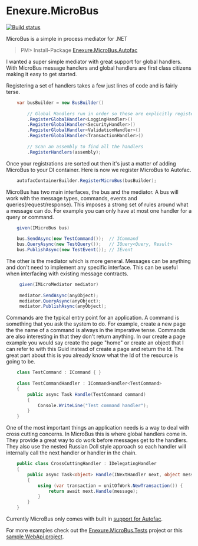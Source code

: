 Enexure.MicroBus
=================
[![Build status](https://ci.appveyor.com/api/projects/status/nwb1ebtfxiedyput/branch/master?svg=true)](https://ci.appveyor.com/project/Daniel45729/enexure-microbus/branch/master)

MicroBus is a simple in process mediator for .NET

> PM> Install-Package [Enexure.MicroBus.Autofac](https://www.nuget.org/packages/Enexure.MicroBus.Autofac/)

I wanted a super simple mediator with great support for global handlers. With MicroBus message handlers and global handlers are first class citizens making it easy to get started.

Registering a set of handlers takes a few just lines of code and is fairly terse.

```c#
    var busBuilder = new BusBuilder()
        
        // Global Handlers run in order so these are explicitly registered
        .RegisterGlobalHandler<LoggingHandler>()
        .RegisterGlobalHandler<SecurityHandler>()
        .RegisterGlobalHandler<ValidationHandler>()
        .RegisterGlobalHandler<TransactionHandler>()
        
        // Scan an assembly to find all the handlers
        .RegisterHandlers(assembly);
```

Once your registrations are sorted out then it's just a matter of adding MicroBus to your DI container. Here is now we register MicroBus to Autofac.

```c#
    autofacContainerBuilder.RegisterMicroBus(busBuilder);
```    

MicroBus has two main interfaces, the bus and the mediator. A bus will work with the message types, commands, events and queries(request/response). This imposes a strong set of rules around what a message can do. For example you can only have at most one handler for a query or command.

```c#
    given(IMicroBus bus)
    
    bus.SendAsync(new TestCommand());  // ICommand
    bus.QueryAsync(new TestQuery());   // IQuery<Query, Result>
    bus.PublishAsync(new TestEvent()); // IEvent
```

The other is the mediator which is more general. Messages can be anything and don't need to implement any specific interface. This can be useful when interfacing with existing message contracts.

```c#
     given(IMicroMediator mediator)
     
     mediator.SendAsync(anyObject);
     mediator.QueryAsync(anyObject);
     mediator.PublishAsync(anyObject);
```

Commands are the typical entry point for an application. A command is something that you ask the system to do. For example, create a new page the the name of a command is always in the imperative tense. Commands are also interesting in that they don't return anything. In our create a page example you would say create the page "home" or create an object that I can refer to with this Guid instead of create a page and return the Id. The great part about this is you already know what the Id of the resource is going to be.

```c#
    class TestCommand : ICommand { }
    
    class TestCommandHandler : ICommandHandler<TestCommand>
    {
        public async Task Handle(TestCommand command)
        {
            Console.WriteLine("Test command handler");
        }
    }
```

One of the most important things an application needs is a way to deal with cross cutting concerns. In MicroBus this is where global handlers come in. They provide a great way to do work before messages get to the handlers. They also use the nested Russian Doll style approach so each handler will internally call the next handler or handler in the chain. 

```c#
    public class CrossCuttingHandler : IDelegatingHandler
    {
        public async Task<object> Handle(INextHandler next, object message)
        {
            using (var transaction = unitOfWork.NewTransaction()) {
                return await next.Handle(message);
            }
        }
    }
```    

Currently MicroBus only comes with built in [support for Autofac](https://www.nuget.org/packages/Enexure.MicroBus.Autofac/).

For more examples check out the [Enexure.MicroBus.Tests](https://github.com/Lavinski/Enexure.MicroBus/tree/master/src/Enexure.MicroBus.Tests) project or this [sample WebApi project](https://github.com/Lavinski/Website.MicroBus.Sample).

    
